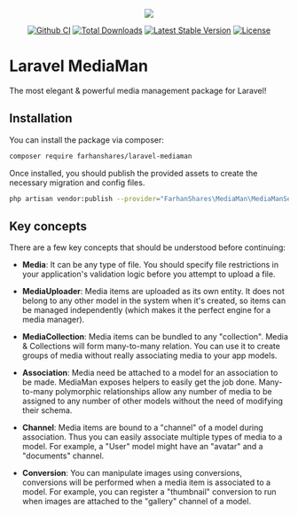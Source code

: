 <p align="center"><a href="https://farhanshares.com/projects/laravel-mediaman" target="_blank" title="Laravel MediaMan"><img src="https://raw.githubusercontent.com/FarhanShares/laravel-mediaman/main/docs/assets/mediaman-banner.png" /></a></p>

<p align="center">
<a href="https://github.com/farhanshares/laravel-mediaman/actions/workflows/ci.yml"><img src="https://github.com/farhanshares/laravel-mediaman/actions/workflows/ci.yml/badge.svg" alt="Github CI"></a>
<a href="https://packagist.org/packages/farhanshares/laravel-mediaman"><img src="https://img.shields.io/packagist/dt/farhanshares/laravel-mediaman" alt="Total Downloads"></a>
<a href="https://packagist.org/packages/farhanshares/laravel-mediaman"><img src="https://img.shields.io/packagist/v/farhanshares/laravel-mediaman" alt="Latest Stable Version"></a>
<a href="https://packagist.org/packages/farhanshares/laravel-mediaman"><img src="https://img.shields.io/packagist/l/farhanshares/laravel-mediaman" alt="License"></a>
</p>

# Laravel MediaMan</h1>
The most elegant & powerful media management package for Laravel!


## Installation

You can install the package via composer:

```bash
composer require farhanshares/laravel-mediaman
```

Once installed, you should publish the provided assets to create the necessary migration and config files.

```bash
php artisan vendor:publish --provider="FarhanShares\MediaMan\MediaManServiceProvider"
```

## Key concepts

There are a few key concepts that should be understood before continuing:

* **Media**: It can be any type of file. You should specify file restrictions in your application's validation logic before you attempt to upload a file.

* **MediaUploader**: Media items are uploaded as its own entity. It does not belong to any other model in the system when it's created, so items can be managed independently (which makes it the perfect engine for a media manager).

* **MediaCollection**: Media items can be bundled to any "collection". Media & Collections will form many-to-many relation. You can use it to create groups of media without really associating media to your app models.

* **Association**: Media need be attached to a model for an association to be made. MediaMan exposes helpers to easily get the job done. Many-to-many polymorphic relationships allow any number of media to be assigned to any number of other models without the need of modifying their schema.

* **Channel**: Media items are bound to a "channel" of a model during association. Thus you can easily associate multiple types of media to a model. For example, a "User" model might have an "avatar" and a "documents" channel.

* **Conversion**: You can manipulate images using conversions, conversions will be performed when a media item is associated to a model. For example, you can register a "thumbnail" conversion to run when images are attached to the "gallery" channel of a model.
